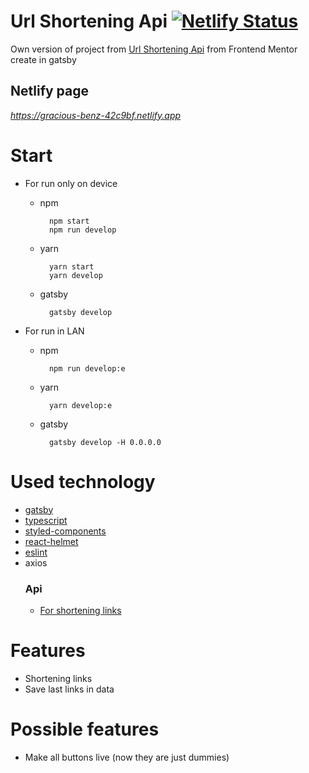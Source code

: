 # Url Shortening Api [![Netlify Status](https://api.netlify.com/api/v1/badges/9be89a66-3285-4faa-956d-e6e206cf53fa/deploy-status)](https://app.netlify.com/sites/gracious-benz-42c9bf/deploys)
Own version of project from [Url Shortening Api](https://www.frontendmentor.io/challenges/url-shortening-api-landing-page-2ce3ob-G) from Frontend Mentor create in gatsby
## Netlify page
*https://gracious-benz-42c9bf.netlify.app*
# Start
- For run only on device
  - npm
    ``` shell
      npm start
      npm run develop
    ```
  - yarn 
    ``` shell
      yarn start
      yarn develop
    ```
  - gatsby 
    ``` shell
      gatsby develop
    ```
  
- For run in LAN
  - npm
    ``` shell
      npm run develop:e
    ```
  - yarn
    ``` shell
      yarn develop:e
    ```
  - gatsby
    ``` shell
      gatsby develop -H 0.0.0.0
    ```

# Used technology
- [gatsby](https://github.com/gatsbyjs/gatsby)
- [typescript](https://github.com/microsoft/TypeScript)
- [styled-components](https://github.com/styled-components/styled-components)
- [react-helmet](https://github.com/nfl/react-helmet)
- [eslint](https://github.com/eslint/eslint)
- axios
  ### Api
    - [For shortening links](https://api.shrtco.de)
# Features
- Shortening links
- Save last links in data

# Possible features
- Make all buttons live (now they are just dummies)

